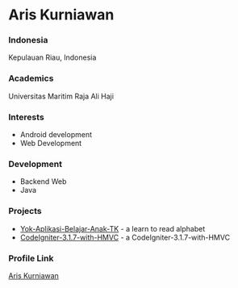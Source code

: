 # Aris Kurniawan

### Indonesia

Kepulauan Riau, Indonesia

### Academics

Universitas Maritim Raja Ali Haji

### Interests

- Android development
- Web Development

### Development

- Backend Web
- Java

### Projects

- [Yok-Aplikasi-Belajar-Anak-TK](https://github.com/Arisdolanan/Yok-Aplikasi-Belajar-Anak-TK) - a learn to read alphabet
- [CodeIgniter-3.1.7-with-HMVC](https://github.com/Arisdolanan/CodeIgniter-3.1.7-with-HMVC) - a CodeIgniter-3.1.7-with-HMVC

### Profile Link

[Aris Kurniawan](https://github.com/arisdolanan)
